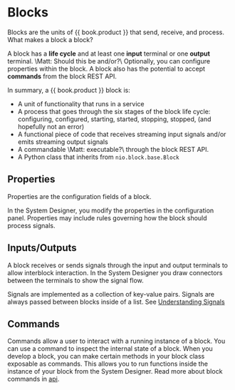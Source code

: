 # Blocks

Blocks are the units of {{ book.product }} that send, receive, and process. What makes a block a block?

A block has a **life cycle** and at least one **input** terminal or one **output** terminal. \Matt: Should this be and/or?\\ Optionally, you can configure properties within the block. A block also has the potential to accept **commands** from the block REST API.

In summary, a {{ book.product }} block is:
- A unit of functionality that runs in a service
- A process that goes through the six stages of the block life cycle: configuring, configured, starting, started, stopping, stopped, (and hopefully not an error)
- A functional piece of code that receives streaming input signals and/or emits streaming output signals
- A commandable \\Matt: executable?\\ through the block REST API.
- A Python class that inherits from `nio.block.base.Block`


## Properties

Properties are the configuration fields of a block.

In the System Designer, you modify the properties in the configuration panel. Properties may include rules governing how the block should process signals.

## Inputs/Outputs

A block receives or sends signals through the input and output terminals to allow interblock interaction. In the System Designer you draw connectors between the terminals to show the signal flow. 

Signals are implemented as a collection of key-value pairs. Signals are always passed between blocks inside of a list. See [Understanding Signals](/service-design-patterns/understanding-signals.md)

## Commands

Commands allow a user to interact with a running instance of a block. You can use a command to inspect the internal state of a block. When you develop a block, you can make certain methods in your block class exposable as commands. This allows you to run functions inside the instance of your block from the System Designer. Read more about block commands in [api](/api).
